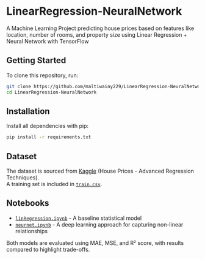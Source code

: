 # LinearRegression-NeuralNetwork
A Machine Learning Project predicting house prices based on features like location, number of rooms, and property size using Linear Regression + Neural Network with TensorFlow

## Getting Started

To clone this repository, run:

```bash
git clone https://github.com/maltiwainy229/LinearRegression-NeuralNetwork.git
cd LinearRegression-NeuralNetwork
```

## Installation

Install all dependencies with pip:

```bash
pip install -r requirements.txt
```

## Dataset
The dataset is sourced from [Kaggle](https://www.kaggle.com/c/house-prices-advanced-regression-techniques/data) (House Prices - Advanced Regression Techniques).  
A training set is included in [`train.csv`](train.csv).

## Notebooks
- [`linRegression.ipynb`](linRegression.ipynb) - A baseline statistical model
- [`neurnet.ipynb`](neurnet.ipynb) - A deep learning approach for capturing non-linear relationships

Both models are evaluated using MAE, MSE, and R² score, with results compared to highlight trade-offs.
